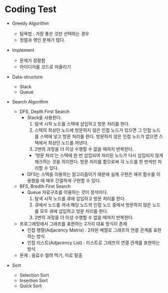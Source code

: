# Coding Test

- Greedy Algorithm
    - 탐욕법 : 가장 좋은 것만 선택하는 경우
    - 정렬과 엮인 문제가 많다.

- Implement
    - 문제가 장황함
    - 아이디어를 코드로 떠올리기

- Data-structure
    - Stack
    - Queue

- Search Algorithm 
    - DFS, Depth First Search
        - Stack을 사용한다.
            1. 탐색 시작 노드를 스택에 삽입하고 방문 처리를 한다.
            2. 스택의 최상단 노드에 방문하지 않은 인접 노드가 있으면 그 인접 노드를 스택에 넣고 방문 처리를 한다. 방문하지 않은 인접 노드가 없으면 스택에서 최상단 노드를 꺼낸다.
            3. 2번의 과정을 더 이상 수행할 수 없을 때까지 반복한다.
            - '방문 처리'는 스택에 한 번 삽입되어 처리된 노드가 다시 삽입되지 않게 체크하는 것을 의미한다. 방문 처리를 함으로써 각 노드를 한 번씩만 처리할 수 있다.
        - DFS는 스택을 이용하는 알고리즘이기 때문에 실제 구현은 재귀 함수를 이용했을 때 매우 간결하게 구현할 수 있다.
    - BFS, Bredth First Search
        - Queue 자료구조를 이용하는 것이 정석이다.
            1. 탐색 시작 노드를 큐에 삽입하고 방문 처리를 한다.
            2. 큐에서 노드를 꺼내 해당 노드의 인접 노드 중에서 방문하지 않은 노드를 모두 큐에 삽입하고 방문 처리를 한다.
            3. 2번의 과정을 더 이상 수행할 수 없을 때까지 반복한다.
    - 프로그래밍에서 그래프를 표현하는 2가지 대표 방식이 존재
        - 인접 행렬(Adjacency Matrix) : 2차원 배열로 그래프의 연결 관계를 표현하는 방식
        - 인접 리스트(Adjacency List) : 리스트로 그래프의 연결 관계를 표현하는 방식
    - 문제 : 음료수 얼려 먹기, 미로 탈출

- Sort
    - Selection Sort
    - Insertion Sort
    - Quick Sort
